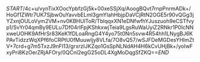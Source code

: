 $START$/4c+u/vynTixXOocYpbfzGj5k+00xeSSjXq/AoogBQvt7rnpPnrmADk+/HoGf1ZWtr7UK7SjbwOuYavvbELml3gmYlahHbjpDaVCjRtN2OGE5r90vQGg3jYZxnjOULoVym2VM+nv0KBHUlToR/TblqqxXN1eDNfwfhYJuszuoh9eCSTfvyp1/SvYr04qmBy9EULu7Df04rIFpjKShkxwjTeia9LgsRuWaUyiZ2RNkr1P0IcNNxweUOHK9AfHrSr83KeK1fDLoaRngG4Y4yo75t0Nn5svw4R54hh1LNygBJ6KPAvTidzzWqXPf6foCRPtU0fMuuwIjy8VLfa/7O8vQ57/wSJFDeMGDesYHlmZtV+7crd+g7m5TxzJ9nFl13/grxrzIJKZqo1GsSpNLNdAH4H6kCvUHjBk+/yoIwFxyPri8KzOerZRjAFOry/0QCnl2egG25oDL4XgMoDqgSfZKQ==$END$